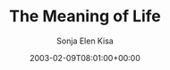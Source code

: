---
title: 'The Meaning of Life'
posts: 2
hash: 't106'
author: 'Sonja Elen Kisa'
date: 2003-02-09T08:01:00+00:00
sources:
  - http://forums.tokipona.org/viewtopic.php%3Ft=106.html
---